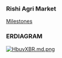 ### Rishi Agri Market

[Milestones](https://github.com/fssa-batch3/sec_a_ajaikumar.nataraj__corejava_project_2/milestones)

### ERDIAGRAM

[![HbuvXBR.md.png](https://iili.io/HbuvXBR.md.png)](https://freeimage.host/i/HbuvXBR)
